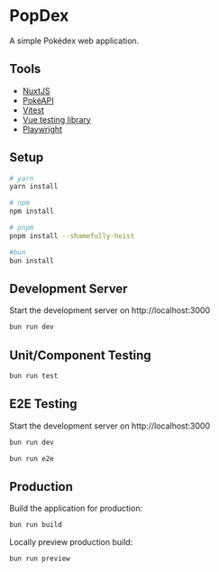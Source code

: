 # PopDex

A simple Pokédex web application.

## Tools

- [NuxtJS](https://v3.nuxtjs.org)
- [PokéAPI](https://pokeapi.co/)
- [Vitest](https://vitest.dev)
- [Vue testing library](https://github.com/testing-library/vue-testing-library)
- [Playwright](https://playwright.dev)

## Setup

```bash
# yarn
yarn install

# npm
npm install

# pnpm
pnpm install --shamefully-hoist

#bun
bun install
```

## Development Server

Start the development server on http://localhost:3000

```bash
bun run dev
```

## Unit/Component Testing

```bash
bun run test
```

## E2E Testing

Start the development server on http://localhost:3000

```bash
bun run dev
```

```bash
bun run e2e
```

## Production

Build the application for production:

```bash
bun run build
```

Locally preview production build:

```bash
bun run preview
```